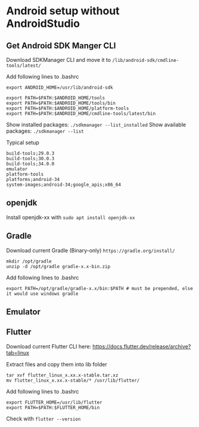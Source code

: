 # Android setup without AndroidStudio

## Get Android SDK Manger CLI
Download SDKManager CLI and move it to `/lib/android-sdk/cmdline-tools/latest/`

Add following lines to .bashrc
```
export ANDROID_HOME=/usr/lib/android-sdk

export PATH=$PATH:$ANDROID_HOME/tools
export PATH=$PATH:$ANDROID_HOME/tools/bin
export PATH=$PATH:$ANDROID_HOME/platform-tools
export PATH=$PATH:$ANDROID_HOME/cmdline-tools/latest/bin
```
Show installed packages: `./sdkmanager --list_installed`
Show available packages: `./sdkmanager --list`

Typical setup
```
build-tools;29.0.3
build-tools;30.0.3
build-tools;34.0.0
emulator
platform-tools
platforms;android-34
system-images;android-34;google_apis;x86_64
```


## openjdk
Install openjdk-xx with `sudo apt install openjdk-xx`


## Gradle
Download current Gradle (Binary-only) `https://gradle.org/install/`
```
mkdir /opt/gradle
unzip -d /opt/gradle gradle-x.x-bin.zip
```

Add following lines to .bashrc
```
export PATH=/opt/gradle/gradle-x.x/bin:$PATH # must be prepended, else it would use windows gradle
```

## Emulator


## Flutter

Download current Flutter CLI here: https://docs.flutter.dev/release/archive?tab=linux  

Extract files and copy them into lib folder

```
tar xvf flutter_linux_x.xx.x-stable.tar.xz
mv flutter_linux_x.xx.x-stable/* /usr/lib/flutter/
```

Add following lines to .bashrc

```
export FLUTTER_HOME=/usr/lib/flutter
export PATH=$PATH:$FLUTTER_HOME/bin
```

Check with `flutter --version`
